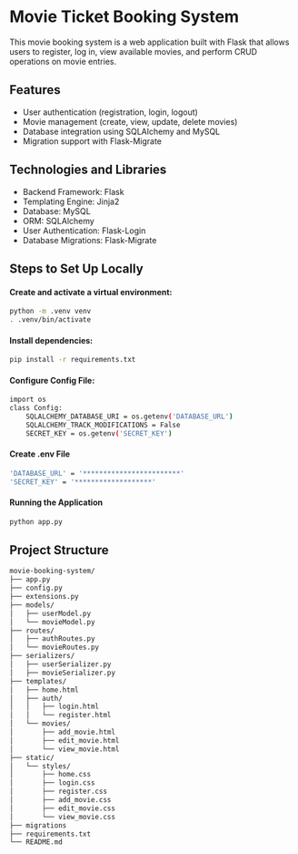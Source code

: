 # Movie Ticket Booking System
This movie booking system is a web application built with Flask that allows users to register, log in, view available movies, and perform CRUD operations on movie entries.

## Features
- User authentication (registration, login, logout)
- Movie management (create, view, update, delete movies)
- Database integration using SQLAlchemy and MySQL
- Migration support with Flask-Migrate

## Technologies and Libraries
- Backend Framework: Flask
- Templating Engine: Jinja2
- Database: MySQL
- ORM: SQLAlchemy
- User Authentication: Flask-Login
- Database Migrations: Flask-Migrate

## Steps to Set Up Locally

#### Create and activate a virtual environment:
``` bash
python -m .venv venv
. .venv/bin/activate
```

#### Install dependencies:
```bash
pip install -r requirements.txt
```

#### Configure Config File: 
```bash
import os
class Config:
    SQLALCHEMY_DATABASE_URI = os.getenv('DATABASE_URL')
    SQLALCHEMY_TRACK_MODIFICATIONS = False
    SECRET_KEY = os.getenv('SECRET_KEY')
```
#### Create .env File
```bash
'DATABASE_URL' = '************************'
'SECRET_KEY' = '*******************'
```

#### Running the Application
```bash
python app.py
```
## Project Structure
``` bash
movie-booking-system/
├── app.py
├── config.py
├── extensions.py
├── models/
│   ├── userModel.py
│   └── movieModel.py
├── routes/
│   ├── authRoutes.py
│   └── movieRoutes.py
├── serializers/
│   ├── userSerializer.py
│   ├── movieSerializer.py
├── templates/
│   ├── home.html
│   ├── auth/
│   │   ├── login.html
│   │   └── register.html
│   └── movies/
│       ├── add_movie.html
│       ├── edit_movie.html
│       └── view_movie.html
├── static/
│   └── styles/
│       ├── home.css
│       ├── login.css
│       ├── register.css
│       ├── add_movie.css
│       ├── edit_movie.css
│       └── view_movie.css
├── migrations
├── requirements.txt
└── README.md
```